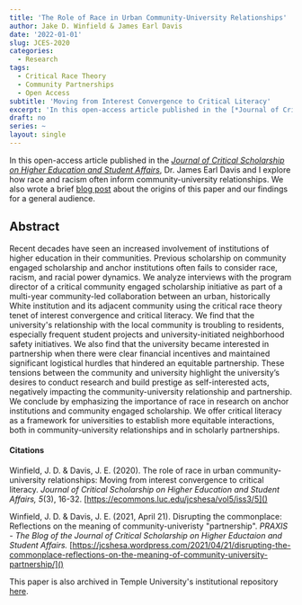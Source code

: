```yaml
---
title: 'The Role of Race in Urban Community-University Relationships'
author: Jake D. Winfield & James Earl Davis
date: '2022-01-01'
slug: JCES-2020
categories:
  - Research
tags:
  - Critical Race Theory
  - Community Partnerships
  - Open Access
subtitle: 'Moving from Interest Convergence to Critical Literacy'
excerpt: 'In this open-access article published in the [*Journal of Critical Scholarship on Higher Education and Student Affairs*](https://ecommons.luc.edu/jcshesa/vol5/iss3/5/), Dr. James Earl Davis and I explore how race and racism often inform community-university relationships.'
draft: no
series: ~
layout: single
---
```

In this open-access article published in the [*Journal of Critical Scholarship on Higher Education and Student Affairs*](https://ecommons.luc.edu/jcshesa/vol5/iss3/5/), Dr. James Earl Davis and I explore how race and racism often inform community-university relationships. We also wrote a brief [blog post](https://jcshesa.wordpress.com/2021/04/21/disrupting-the-commonplace-reflections-on-the-meaning-of-community-university-partnership/) about the origins of this paper and our findings for a general audience.   

## Abstract
Recent decades have seen an increased involvement of institutions of higher education in their communities. Previous scholarship on community engaged scholarship and anchor institutions often fails to consider race, racism, and racial power dynamics. We analyze interviews with the program director of a critical community engaged scholarship initiative as part of a multi-year community-led collaboration between an urban, historically White institution and its adjacent community using the critical race theory tenet of interest convergence and critical literacy. We find that the university's relationship with the local community is troubling to residents, especially frequent student projects and university-initiated neighborhood safety initiatives. We also find that the university became interested in partnership when there were clear financial incentives and maintained significant logistical hurdles that hindered an equitable partnership. These tensions between the community and university highlight the university’s desires to conduct research and build prestige as self-interested acts, negatively impacting the community-university relationship and partnership. We conclude by emphasizing the importance of race in research on anchor institutions and community engaged scholarship. We offer critical literacy as a framework for universities to establish more equitable interactions, both in community-university relationships and in scholarly partnerships.


#### Citations
Winfield, J. D. & Davis, J. E. (2020). The role of race in urban community-university relationships: Moving from interest convergence to critical literacy. *Journal of Critical Scholarship on Higher Education and Student Affairs, 5*(3), 16-32. [https://ecommons.luc.edu/jcshesa/vol5/iss3/5]()

Winfield, J. D. & Davis, J. E. (2021, April 21). Disrupting the commonplace: Reflections on the meaning of community-univeristy "partnership". *PRAXIS - The Blog of the Journal of Critical Scholarship on Higher Eductaion and Student Affairs.* [https://jcshesa.wordpress.com/2021/04/21/disrupting-the-commonplace-reflections-on-the-meaning-of-community-university-partnership/]()


This paper is also archived in Temple University's institutional repository [here](https://scholarshare.temple.edu/handle/20.500.12613/7069). 
